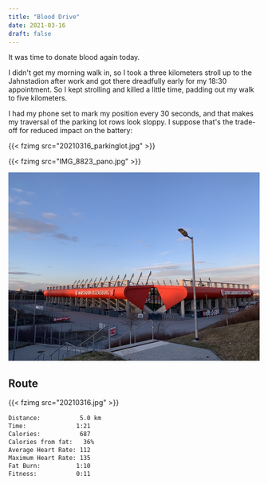 ```yaml
---
title: "Blood Drive"
date: 2021-03-16
draft: false
---
```

It was time to donate blood again today.

I didn't get my morning walk in, so I took a three kilometers stroll up to the Jahnstadion after work and got there dreadfully early for my 18:30 appointment.  So I kept strolling and killed a little time, padding out my walk to five kilometers.

I had my phone set to mark my position every 30 seconds, and that makes my traversal of the parking lot rows look sloppy.  I suppose that's the trade-off for reduced impact on the battery:

{{< fzimg src="20210316_parkinglot.jpg" >}}


{{< fzimg src="IMG_8823_pano.jpg" >}}

![](IMG_8825_jahnstadion.jpg)

## Route

{{< fzimg src="20210316.jpg" >}}  

```
Distance:           5.0 km
Time:              1:21 
Calories:           687 
Calories from fat:   36%
Average Heart Rate: 112
Maximum Heart Rate: 135 
Fat Burn:          1:10
Fitness:           0:11
```

